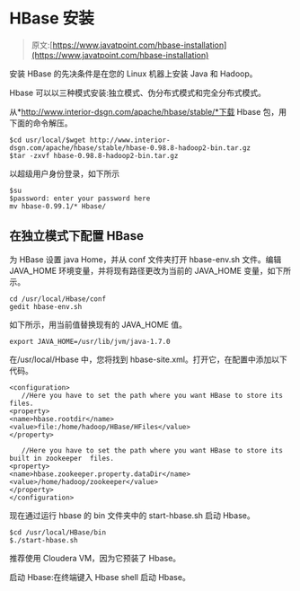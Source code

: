 # HBase 安装

> 原文:[https://www.javatpoint.com/hbase-installation](https://www.javatpoint.com/hbase-installation)

安装 HBase 的先决条件是在您的 Linux 机器上安装 Java 和 Hadoop。

Hbase 可以以三种模式安装:独立模式、伪分布式模式和完全分布式模式。

从*http://www.interior-dsgn.com/apache/hbase/stable/*下载 Hbase 包，用下面的命令解压。

```
$cd usr/local/$wget http://www.interior-dsgn.com/apache/hbase/stable/hbase-0.98.8-hadoop2-bin.tar.gz
$tar -zxvf hbase-0.98.8-hadoop2-bin.tar.gz

```

以超级用户身份登录，如下所示

```
$su
$password: enter your password here
mv hbase-0.99.1/* Hbase/

```

## 在独立模式下配置 HBase

为 HBase 设置 java Home，并从 conf 文件夹打开 hbase-env.sh 文件。编辑 JAVA_HOME 环境变量，并将现有路径更改为当前的 JAVA_HOME 变量，如下所示。

```
cd /usr/local/Hbase/conf
gedit hbase-env.sh

```

如下所示，用当前值替换现有的 JAVA_HOME 值。

```
export JAVA_HOME=/usr/lib/jvm/java-1.7.0

```

在/usr/local/Hbase 中，您将找到 hbase-site.xml。打开它，在配置中添加以下代码。

```
<configuration>
   //Here you have to set the path where you want HBase to store its files.
<property>
<name>hbase.rootdir</name>
<value>file:/home/hadoop/HBase/HFiles</value>
</property>

   //Here you have to set the path where you want HBase to store its built in zookeeper  files.
<property>
<name>hbase.zookeeper.property.dataDir</name>
<value>/home/hadoop/zookeeper</value>
</property>
</configuration>

```

现在通过运行 hbase 的 bin 文件夹中的 start-hbase.sh 启动 Hbase。

```
$cd /usr/local/HBase/bin
$./start-hbase.sh

```

推荐使用 Cloudera VM，因为它预装了 Hbase。

启动 Hbase:在终端键入 Hbase shell 启动 Hbase。